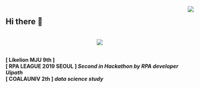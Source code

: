 <div align="right">
<img src="https://komarev.com/ghpvc/?username=linho1150&&style=flat-square" align="right" />
</div>

## Hi there 👋
<br>
<div align="center">
  <img src="https://github-readme-stats.vercel.app/api/top-langs/?username=Linho1150&layout=compact" align="center"/>
</div>
<br>

<b>[ Likelion MJU 9th ] <b><br>
<b>[ RPA LEAGUE 2019 SEOUL ] _Second in Hackathon by RPA developer Uipath_<b><br>
<b>[ COALAUNIV 2th ] _data science study_<b>
